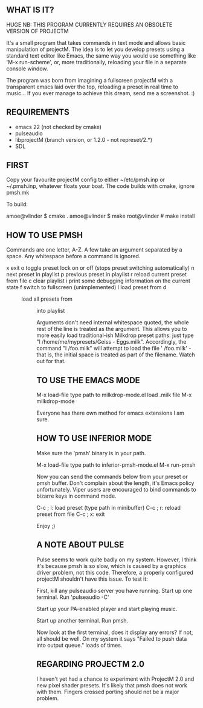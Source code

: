 WHAT IS IT?
-----------

HUGE NB: THIS PROGRAM CURRENTLY REQUIRES AN OBSOLETE VERSION OF PROJECTM

It's a small program that takes commands in text mode and allows basic
manipulation of projectM.  The idea is to let you develop presets using a
standard text editor like Emacs, the same way you would use something like 'M-x
run-scheme', or, more traditionally, reloading your file in a separate console
window.

The program was born from imagining a fullscreen projectM with a transparent
emacs laid over the top, reloading a preset in real time to music...  If you
ever manage to achieve this dream, send me a screenshot.  :)


REQUIREMENTS
------------

* emacs 22 (not checked by cmake)
* pulseaudio
* libprojectM (branch version, or 1.2.0 - not represet/2.*)
* SDL



FIRST
-----
Copy your favourite projectM config to either ~/etc/pmsh.inp or ~/.pmsh.inp,
whatever floats your boat.
The code builds with cmake, ignore pmsh.mk

To build:

amoe@vlinder $ cmake .
amoe@vlinder $ make
root@vlinder # make install

HOW TO USE PMSH
---------------
Commands are one letter, A-Z.  A few take an argument separated by a space.
Any whitespace before a command is ignored.

x           exit
o           toggle preset lock on or off (stops preset switching automatically)
n           next preset in playlist
p           previous preset in playlist
r           reload current preset from file
c           clear playlist
i           print some debugging information on the current state
f           switch to fullscreen (unimplemented)
l <file>    load preset from <file>
d <dir>     load all presets from <dir> into playlist

Arguments don't need internal whitespace quoted, the whole rest of the line is
treated as the argument.  This allows you to more easily load traditional-ish
Milkdrop preset paths: just type "l /home/me/mypresets/Geiss - Eggs.milk".
Accordingly, the command "l  /foo.milk" will attempt to load the file
' /foo.milk' - that is, the initial space is treated as part of the filename.
Watch out for that.


TO USE THE EMACS MODE
-------------------------
M-x load-file
type path to milkdrop-mode.el
load .milk file
M-x milkdrop-mode

Everyone has there own method for emacs extensions I am sure.

HOW TO USE INFERIOR MODE
------------------------
Make sure the 'pmsh' binary is in your path.

M-x load-file
type path to inferior-pmsh-mode.el
M-x run-pmsh

Now you can send the commands below from your preset or pmsh buffer.  Don't
complain about the length, it's Emacs policy unfortunately.  Viper users are
encouraged to bind commands to bizarre keys in command mode.

C-c ; l: load preset (type path in minibuffer)
C-c ; r: reload preset from file
C-c ; x: exit

Enjoy ;)


A NOTE ABOUT PULSE
------------------
Pulse seems to work quite badly on my system.
However, I think it's because pmsh is so slow, which is caused by a graphics
driver problem, not this code.
Therefore, a properly configured projectM shouldn't have this issue.
To test it:

First, kill any pulseaudio server you have running.
Start up one terminal.
Run 'pulseaudio -C'

Start up your PA-enabled player and start playing music.

Start up another terminal.
Run pmsh.

Now look at the first terminal, does it display any errors?
If not, all should be well.
On my system it says "Failed to push data into output queue." loads of times.


REGARDING PROJECTM 2.0
----------------------
I haven't yet had a chance to experiment with ProjectM 2.0 and new pixel shader
presets.  It's likely that pmsh does not work with them.  Fingers crossed
porting should not be a major problem.
